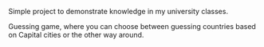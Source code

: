 Simple project to demonstrate knowledge in my university classes.

Guessing game, where you can choose between guessing countries based on Capital cities or the other way around.
